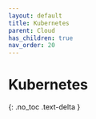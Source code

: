 ```yaml
---
layout: default
title: Kubernetes
parent: Cloud
has_children: true
nav_order: 20
---
```


# Kubernetes

{: .no_toc .text-delta }
